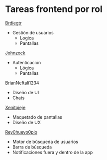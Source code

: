 # Tareas frontend por rol
[Brdiegtr](https://github.com/Brdiegtr)
  - Gestión de usuarios
    - Logica
    - Pantallas

[Johnzock](https://github.com/Johnzock)
- Autenticación
    - Lógica
    - Pantallas

[BrianNeftali1234](https://github.com/BrianNeftali1234)
- Diseño de UI
- Chats

[Xenitojeje](https://github.com/Xenitojeje)
- Maquetado de pantallas
- Diseño de UX

[Rey0huevo0pio](https://github.com/Rey0huevo0pio)
- Motor de búsqueda de usuarios
- Barra de búsqueda
- Notificaciones fuera y dentro de la app
